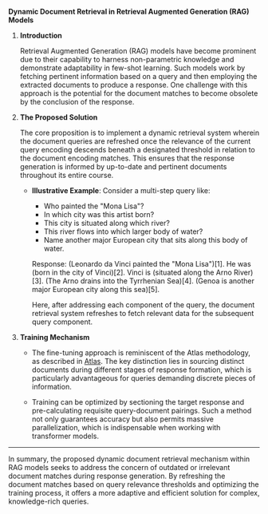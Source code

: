 **Dynamic Document Retrieval in Retrieval Augmented Generation (RAG) Models**

1. **Introduction**
   
   Retrieval Augmented Generation (RAG) models have become prominent due to their capability to harness non-parametric knowledge and demonstrate adaptability in few-shot learning. Such models work by fetching pertinent information based on a query and then employing the extracted documents to produce a response. One challenge with this approach is the potential for the document matches to become obsolete by the conclusion of the response.

2. **The Proposed Solution**
   
   The core proposition is to implement a dynamic retrieval system wherein the document queries are refreshed once the relevance of the current query encoding descends beneath a designated threshold in relation to the document encoding matches. This ensures that the response generation is informed by up-to-date and pertinent documents throughout its entire course.
   
   - **Illustrative Example**: Consider a multi-step query like:
     - Who painted the "Mona Lisa"?
     - In which city was this artist born?
     - This city is situated along which river?
     - This river flows into which larger body of water?
     - Name another major European city that sits along this body of water.

     Response: (Leonardo da Vinci painted the "Mona Lisa")[1]. He was (born in the city of Vinci)[2]. Vinci is (situated along the Arno River)[3]. (The Arno drains into the Tyrrhenian Sea)[4]. (Genoa is another major European city along this sea)[5].

     Here, after addressing each component of the query, the document retrieval system refreshes to fetch relevant data for the subsequent query component.

3. **Training Mechanism**
   
   - The fine-tuning approach is reminiscent of the Atlas methodology, as described in [Atlas](https://arxiv.org/pdf/2208.03299.pdf). The key distinction lies in sourcing distinct documents during different stages of response formation, which is particularly advantageous for queries demanding discrete pieces of information.
   
   - Training can be optimized by sectioning the target response and pre-calculating requisite query-document pairings. Such a method not only guarantees accuracy but also permits massive parallelization, which is indispensable when working with transformer models.

---

In summary, the proposed dynamic document retrieval mechanism within RAG models seeks to address the concern of outdated or irrelevant document matches during response generation. By refreshing the document matches based on query relevance thresholds and optimizing the training process, it offers a more adaptive and efficient solution for complex, knowledge-rich queries.